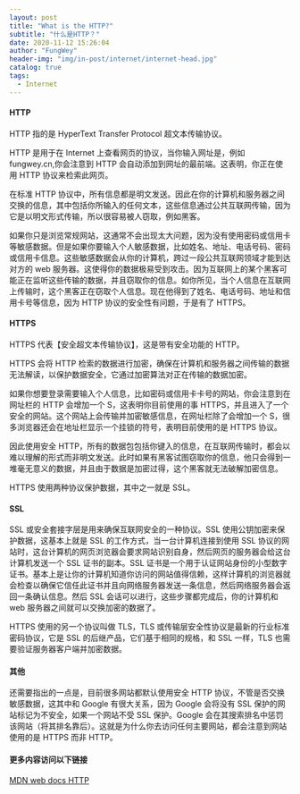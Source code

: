 ```yaml
---
layout: post
title: "What is the HTTP?"
subtitle: "什么是HTTP？"
date: 2020-11-12 15:26:04
author: "FungWey"
header-img: "img/in-post/internet/internet-head.jpg"
catalog: true
tags:
  - Internet
---
```


#### HTTP

HTTP 指的是 HyperText Transfer Protocol 超文本传输协议。

HTTP 是用于在 Internet 上查看网页的协议，当你输入网址是，例如 fungwey.cn,你会注意到 HTTP 会自动添加到网址的最前端。这表明，你正在使用 HTTP 协议来检索此网页。

在标准 HTTP 协议中，所有信息都是明文发送。因此在你的计算机和服务器之间交换的信息，其中包括你所输入的任何文本，这些信息通过公共互联网传输，因为它是以明文形式传输，所以很容易被人窃取，例如黑客。

如果你只是浏览常规网站，这通常不会出现太大问题，因为没有使用密码或信用卡等敏感数据。但是如果你要输入个人敏感数据，比如姓名、地址、电话号码、密码或信用卡信息。这些敏感数据会从你的计算机，跨过一段公共互联网领域才能到达对方的 web 服务器。这使得你的数据极易受到攻击。因为互联网上的某个黑客可能正在监听这些传输的数据，并且窃取你的信息。如你所见，当个人信息在互联网上传输时，这个黑客正在窃取个人信息。现在他得到了姓名、电话号码、地址和信用卡号等信息，因为 HTTP 协议的安全性有问题，于是有了 HTTPS。

#### HTTPS

HTTPS 代表【安全超文本传输协议】，这是带有安全功能的 HTTP。

HTTPS 会将 HTTP 检索的数据进行加密，确保在计算机和服务器之间传输的数据无法解读，以保护数据安全，它通过加密算法对正在传输的数据加密。

如果你想要登录需要输入个人信息，比如密码或信用卡卡号的网站，你会注意到在网址栏的 HTTP 会增加一个 S，这表明你目前使用的事 HTTPS，并且进入了一个安全的网站。这个网站上会传输并加密敏感信息，在网址栏除了会增加一个 S，很多浏览器还会在地址栏显示一个挂锁的符号，表明目前使用的是 HTTPS 协议。

因此使用安全 HTTP，所有的数据包包括你键入的信息，在互联网传输时，都会以难以理解的形式而非明文发送。此时如果有黑客试图窃取你的信息，他只会得到一堆毫无意义的数据，并且由于数据是加密过得，这个黑客就无法破解加密信息。

HTTPS 使用两种协议保护数据，其中之一就是 SSL。

#### SSL

SSL 或安全套接字层是用来确保互联网安全的一种协议。SSL 使用公钥加密来保护数据，这基本上就是 SSL 的工作方式，当一台计算机连接到使用 SSL 协议的网站时，这台计算机的网页浏览器会要求网站识别自身，然后网页的服务器会给这台计算机发送一个 SSL 证书的副本。SSL 证书是一个用于认证网站身份的小型数字证书。基本上是让你的计算机知道你访问的网站值得信赖，这样计算机的浏览器就会检查以确保它信任此证书并且向网络服务器发送一条信息，然后网络服务器会返回一条确认信息。然后 SSL 会话可以进行，这些步骤都完成后，你的计算机和 web 服务器之间就可以交换加密的数据了。

HTTPS 使用的另一个协议叫做 TLS，TLS 或传输层安全性协议是最新的行业标准密码协议，它是 SSL 的后继产品，它们基于相同的规格，和 SSL 一样，TLS 也需要验证服务器客户端并加密数据。

#### 其他

还需要指出的一点是，目前很多网站都默认使用安全 HTTP 协议，不管是否交换敏感数据，这其中和 Google 有很大关系，因为 Google 会将没有 SSL 保护的网站标记为不安全，如果一个网站不受 SSL 保护。Google 会在其搜索排名中惩罚该网站（将其排名靠后）。这就是为什么你去访问任何主要网站，都会注意到网站使用的是 HTTPS 而非 HTTP。

#### 更多内容访问以下链接

[MDN web docs HTTP](https://developer.mozilla.org/zh-CN/docs/Web/HTTP)
